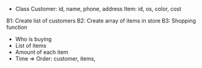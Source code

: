 + Class
Customer: id, name, phone, address
Item: id, os, color, cost

B1: Create list of customers
B2: Create array of items in store
B3: Shopping function
+ Who is buying
+ List of items
+ Amount of each item
+ Time
=> Order: customer, items, 